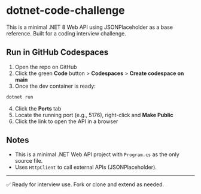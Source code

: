 # dotnet-code-challenge

This is a minimal .NET 8 Web API using JSONPlaceholder as a base reference. Built for a coding interview challenge.


## Run in GitHub Codespaces

1. Open the repo on GitHub
2. Click the green **Code** button > **Codespaces** > **Create codespace on main**
3. Once the dev container is ready:

```bash
dotnet run
```

4. Click the **Ports** tab
5. Locate the running port (e.g., 5176), right-click and **Make Public**
6. Click the link to open the API in a browser

## Notes

* This is a minimal .NET Web API project with `Program.cs` as the only source file.
* Uses `HttpClient` to call external APIs (JSONPlaceholder).

---

✅ Ready for interview use. Fork or clone and extend as needed.
